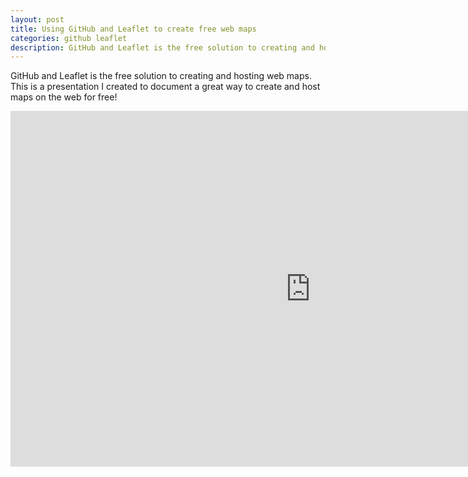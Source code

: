 ```yaml
---
layout: post
title: Using GitHub and Leaflet to create free web maps
categories: github leaflet
description: GitHub and Leaflet is the free solution to creating and hosting web maps. This is a presentation I created to document a great way to create and host maps on the web for free!
---
```


GitHub and Leaflet is the free solution to creating and hosting web maps. This is a presentation I created to document a great way to create and host maps on the web for free!

<iframe src="https://docs.google.com/presentation/d/1C27hDYrXOO4X7YKrygxoccybJ5iwHUXJ-s_oByBGYJo/embed?start=false&loop=false&delayms=5000" frameborder="0" width="960" height="569" allowfullscreen="true" mozallowfullscreen="true" webkitallowfullscreen="true"></iframe>
